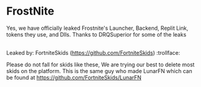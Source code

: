# FrostNite
Yes, we have officially leaked Frostnite's Launcher, Backend, Replit Link, tokens they use, and Dlls.
Thanks to DRQSuperior for some of the leaks<br><br>

Leaked by: FortniteSkids (https://github.com/FortniteSkids) :trollface:

Please do not fall for skids like these, We are trying our best to delete most skids on the platform. This is the same guy who made LunarFN which can be found at https://github.com/FortniteSkids/LunarFN

